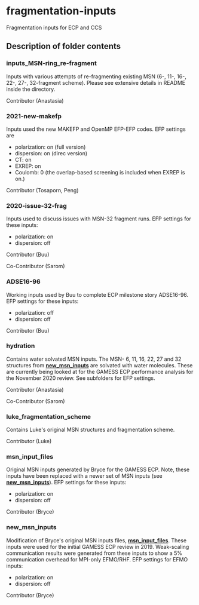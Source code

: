 # fragmentation-inputs
Fragmentation inputs for ECP and CCS

## Description of folder contents

### inputs_MSN-ring_re-fragment
Inputs with various attempts of re-fragmenting existing MSN (6-, 11-, 16-, 22-, 27-, 32-fragment scheme). Please see extensive details in README inside the directory.

Contributor (Anastasia)

### 2021-new-makefp
Inputs used the new MAKEFP and OpenMP EFP-EFP codes. EFP settings are
- polarization: on (full version)
- dispersion: on (direc version)
- CT: on
- EXREP: on
- Coulomb: 0 (the overlap-based screening is included when EXREP is on.)

Contributor (Tosaporn, Peng)

### 2020-issue-32-frag
Inputs used to discuss issues with MSN-32 fragment runs.  EFP settings for these inputs:
- polarization: on
- dispersion: off

Contributor (Buu)

Co-Contributor (Sarom)

### ADSE16-96
Working inputs used by Buu to complete ECP milestone story ADSE16-96.  EFP settings for these inputs:
- polarization: off
- dispersion: off

Contributor (Buu)

### hydration
Contains water solvated MSN inputs.  The MSN- 6, 11, 16, 22, 27 and 32 structures from **[new\_msn\_inputs](https://github.com/gms-bbg/fragmentation-inputs/tree/master/new_msn_inputs)** are solvated with water molecules.  These are currently being looked at for the GAMESS ECP performance analysis for the November 2020 review.  See subfolders for EFP settings.

Contributor (Anastasia)

Co-Contributor (Sarom)

### luke\_fragmentation\_scheme
Contains Luke's original MSN structures and fragmentation scheme.

Contributor (Luke)

### msn\_input\_files
Original MSN inputs generated by Bryce for the GAMESS ECP.  Note, these inputs have been replaced with a newer set of MSN inputs (see **[new\_msn\_inputs](https://github.com/gms-bbg/fragmentation-inputs/tree/master/new_msn_inputs)**).  EFP settings for these inputs:
- polarization: on
- dispersion: off

Contributor (Bryce)

### new\_msn\_inputs
Modification of Bryce's original MSN inputs files, **[msn\_input\_files]()**.  These inputs were used for the initial GAMESS ECP review in 2019. Weak-scaling communication results were generated from these inputs to show a 5% communication overhead for MPI-only EFMO/RHF.  EFP settings for EFMO inputs:
- polarization: on
- dispersion: off

Contributor (Bryce)
